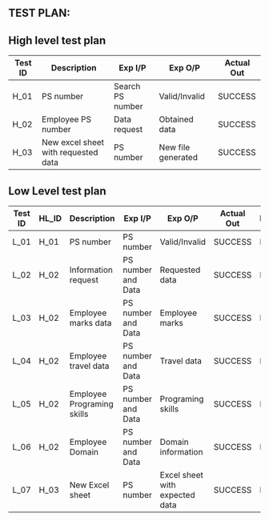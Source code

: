 ## TEST PLAN:

## High level test plan

| **Test ID** | **Description**                   | **Exp I/P**| **Exp O/P** | **Actual Out** |    
|-------------|-----------------------------------|------------|-------------|----------------|
|  H_01       | PS number                         | Search PS number  |  Valid/Invalid | SUCCESS |
|  H_02       | Employee PS number                | Data request |Obtained data        | SUCCESS |
|  H_03       | New excel sheet with requested data| PS number | New file generated    | SUCCESS |

## Low Level test plan

| **Test ID**| **HL_ID** | **Description** | **Exp I/P** | **Exp O/P** | **Actual Out** | **Pass/Fail** |
| --------- | ---- |----------------------- | ----------- | ----------- | -------------- | --------------|
|  L_01     | H_01 | PS number               | PS number            | Valid/Invalid  |   SUCCESS  | PASS |
|  L_02     | H_02 | Information request     | PS number and Data   | Requested data |   SUCCESS  | PASS |
|  L_03     | H_02 | Employee marks data     | PS number and Data   |  Employee marks|   SUCCESS  | PASS |
|  L_04     | H_02 | Employee travel data    | PS number and Data   |  Travel data   |   SUCCESS  | PASS |
|  L_05     | H_02 | Employee Programing skills|  PS number and Data | Programing skills|   SUCCESS  | PASS |
|  L_06     | H_02 | Employee Domain          | PS number and Data  | Domain information|  SUCCESS  | PASS |
|  L_07     | H_03 | New Excel sheet          | PS number           | Excel sheet with expected data |  SUCCESS | PASS |
 


